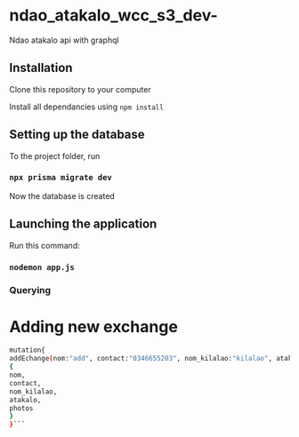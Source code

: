 # ndao_atakalo_wcc_s3_dev-

Ndao atakalo api with graphql

## Installation

Clone this repository to your computer

Install all dependancies using `npm install`

## Setting up the database

To the project folder, run

### `npx prisma migrate dev`

Now the database is created

## Launching the application

Run this command:

### `nodemon app.js`

### Querying

# Adding new exchange

````sh Example of creating an new exchange:
mutation{
addEchange(nom:"add"­, contact:"0346655203"­, nom_kilalao:"kilalao­", atakalo:"bobotakely"­, photos:"urlphoto")
{
nom,
contact,
nom_kilalao,
atakalo,
photos
}
}```

````
